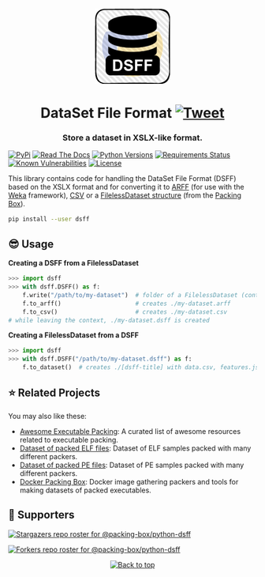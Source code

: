 <p align="center"><img src="https://github.com/packing-box/python-dsff/raw/main/docs/logo.png"></p>
<h1 align="center">DataSet File Format <a href="https://twitter.com/intent/tweet?text=DataSet%20File%20Format%20-%20XSLX-based%20format%20for%20handling%20datasets.%0D%0ATiny%20library%20for%20handling%20a%20dataset%20as%20an%20XSLX%20and%20for%20converting%20it%20to%20ARFF,%20CSV%20or%20a%20FilelessDataset%20structure%20as%20for%20the%20Packing%20Box.%0D%0Ahttps%3a%2f%2fgithub%2ecom%2fpacking-box%2fpython-dsff%0D%0A&hashtags=python,programming,dsff,machinelearning"><img src="https://img.shields.io/badge/Tweet--lightgrey?logo=twitter&style=social" alt="Tweet" height="20"/></a></h1>
<h3 align="center">Store a dataset in XSLX-like format.</h3>

[![PyPi](https://img.shields.io/pypi/v/dsff.svg)](https://pypi.python.org/pypi/dsff/)
[![Read The Docs](https://readthedocs.org/projects/python-dsff/badge/?version=latest)](https://python-dsff.readthedocs.io/en/latest/?badge=latest)
[![Python Versions](https://img.shields.io/pypi/pyversions/dsff.svg)](https://pypi.python.org/pypi/dsff/)
[![Requirements Status](https://requires.io/github/packing-box/python-dsff/requirements.svg?branch=main)](https://requires.io/github/packing-box/python-dsff/requirements/?branch=main)
[![Known Vulnerabilities](https://snyk.io/test/github/packing-box/python-dsff/badge.svg?targetFile=requirements.txt)](https://snyk.io/test/github/packing-box/python-dsff?targetFile=requirements.txt)
[![License](https://img.shields.io/pypi/l/dsff.svg)](https://pypi.python.org/pypi/dsff/)


This library contains code for handling the DataSet File Format (DSFF) based on the XSLX format and for converting it to [ARFF](https://www.cs.waikato.ac.nz/ml/weka/arff.html) (for use with the [Weka](https://www.cs.waikato.ac.nz/ml/weka) framework), [CSV](https://www.rfc-editor.org/rfc/rfc4180) or a [FilelessDataset structure](https://docker-packing-box.readthedocs.io/en/latest/usage/datasets.html) (from the [Packing Box](https://github.com/packing-box/docker-packing-box)).

```sh
pip install --user dsff
```

## :sunglasses: Usage

**Creating a DSFF from a FilelessDataset**

```python
>>> import dsff
>>> with dsff.DSFF() as f:
    f.write("/path/to/my-dataset")  # folder of a FilelessDataset (containing data.csv, features.json and metadata.json)
    f.to_arff()                     # creates ./my-dataset.arff
    f.to_csv()                      # creates ./my-dataset.csv
# while leaving the context, ./my-dataset.dsff is created
```

**Creating a FilelessDataset from a DSFF**

```python
>>> import dsff
>>> with dsff.DSFF("/path/to/my-dataset.dsff") as f:
    f.to_dataset()  # creates ./[dsff-title] with data.csv, features.json and metadata.json
```

## :star: Related Projects

You may also like these:

- [Awesome Executable Packing](https://github.com/packing-box/awesome-executable-packing): A curated list of awesome resources related to executable packing.
- [Dataset of packed ELF files](https://github.com/packing-box/dataset-packed-elf): Dataset of ELF samples packed with many different packers.
- [Dataset of packed PE files](https://github.com/packing-box/dataset-packed-pe): Dataset of PE samples packed with many different packers.
- [Docker Packing Box](https://github.com/packing-box/docker-packing-box): Docker image gathering packers and tools for making datasets of packed executables.


## :clap:  Supporters

[![Stargazers repo roster for @packing-box/python-dsff](https://reporoster.com/stars/dark/packing-box/python-dsff)](https://github.com/packing-box/python-dsff/stargazers)

[![Forkers repo roster for @packing-box/python-dsff](https://reporoster.com/forks/dark/packing-box/python-dsff)](https://github.com/packing-box/python-dsff/network/members)

<p align="center"><a href="#"><img src="https://img.shields.io/badge/Back%20to%20top--lightgrey?style=social" alt="Back to top" height="20"/></a></p>

